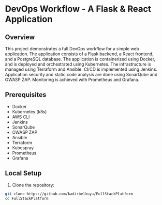 # DevOps Workflow - A Flask & React Application

## Overview

This project demonstrates a full DevOps workflow for a simple web application. The application consists of a Flask backend, a React frontend, and a PostgreSQL database. The application is containerized using Docker, and is deployed and orchestrated using Kubernetes. The infrastructure is managed using Terraform and Ansible. CI/CD is implemented using Jenkins. Application security and static code analysis are done using SonarQube and OWASP ZAP. Monitoring is achieved with Prometheus and Grafana.

## Prerequisites

- Docker
- Kubernetes (k8s)
- AWS CLI
- Jenkins
- SonarQube
- OWASP ZAP
- Ansible
- Terraform
- Kubespray
- Prometheus
- Grafana

## Local Setup

1. Clone the repository:

```bash
git clone https://github.com/kadirbelkuyu/FullStackPlatform
cd FullStackPlatform
